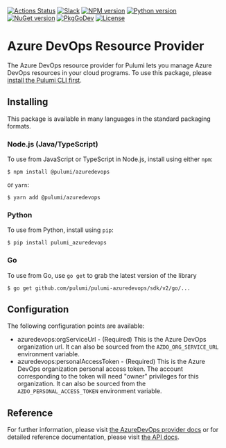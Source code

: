 [![Actions Status](https://github.com/pulumi/pulumi-azuredevops/workflows/master/badge.svg)](https://github.com/pulumi/pulumi-azuredevops/actions)
[![Slack](http://www.pulumi.com/images/docs/badges/slack.svg)](https://slack.pulumi.com)
[![NPM version](https://badge.fury.io/js/%40pulumi%2Fazuredevops.svg)](https://www.npmjs.com/package/@pulumi/azuredevops)
[![Python version](https://badge.fury.io/py/pulumi-azuredevops.svg)](https://pypi.org/project/pulumi-azuredevops)
[![NuGet version](https://badge.fury.io/nu/pulumi.azuredevops.svg)](https://badge.fury.io/nu/pulumi.azuredevops)
[![PkgGoDev](https://pkg.go.dev/badge/github.com/pulumi/pulumi-azuredevops/sdk/v2/go)](https://pkg.go.dev/github.com/pulumi/pulumi-azuredevops/sdk/v2/go)
[![License](https://img.shields.io/npm/l/%40pulumi%2Fpulumi.svg)](https://github.com/pulumi/pulumi-azuredevops/blob/master/LICENSE)

# Azure DevOps Resource Provider

The Azure DevOps resource provider for Pulumi lets you manage Azure DevOps
resources in your cloud programs. To use this package, please [install the
Pulumi CLI first](https://pulumi.io/).

## Installing

This package is available in many languages in the standard packaging formats.

### Node.js (Java/TypeScript)

To use from JavaScript or TypeScript in Node.js, install using either `npm`:

    $ npm install @pulumi/azuredevops

or `yarn`:

    $ yarn add @pulumi/azuredevops

### Python

To use from Python, install using `pip`:

    $ pip install pulumi_azuredevops

### Go

To use from Go, use `go get` to grab the latest version of the library

    $ go get github.com/pulumi/pulumi-azuredevops/sdk/v2/go/...

## Configuration

The following configuration points are available:

* azuredevops:orgServiceUrl - (Required) This is the Azure DevOps organization url. It can also be sourced from the 
  `AZDO_ORG_SERVICE_URL` environment variable.
* azuredevops:personalAccessToken - (Required) This is the Azure DevOps organization personal access token. The account
  corresponding to the token will need "owner" privileges for this organization. It can also be sourced from the 
  `AZDO_PERSONAL_ACCESS_TOKEN` environment variable.

## Reference

For further information, please visit [the AzureDevOps provider docs](https://www.pulumi.com/docs/intro/cloud-providers/azuredevops) 
or for detailed reference documentation, please visit [the API docs](https://www.pulumi.com/docs/reference/pkg/azuredevops).
